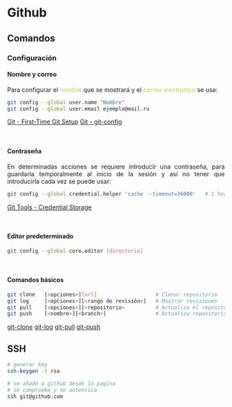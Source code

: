 # Github

## Comandos

### Configuración
#### Nombre y correo
<div style="text-align: justify;">
	Para configurar el <span style="color: #A6E22E;">nombre</span> que se mostrará y el <span style="color: #A6E22E;">correo electronico</span> se usa:
</div>

```bash
git config --global user.name "Nombre"
git config --global user.email ejemplo@mail.ru
```
[Git - First-Time Git Setup](https://git-scm.com/book/en/v2/Getting-Started-First-Time-Git-Setup) [Git - git-config](https://git-scm.com/book/en/v2/Getting-Started-First-Time-Git-Setup)

<br>

#### Contraseña
<div style="text-align: justify;">
	En determinadas acciones se requiere introducir una contraseña, para guardarla temporalmente al inicio de la sesión y así no tener que introducirla cada vez se puede usar:
</div>

```bash
git config --global credential.helper 'cache --timeout=36000'	# 1 hora
```
[Git Tools - Credential Storage](https://git-scm.com/book/fa/v2/Git-Tools-Credential-Storage)

<br>

#### Editor predeterminado

```bash
git config --global core.editor [directorio]
```

<br>

#### Comandos básicos

```bash
git clone	[<opciones>][url]					# Clonar repositorio
git log		[<opciones>][<rango de revisión>]	# Mostrar revisiones
git pull	[<opciones>][<repositorio>			# Actualiza el repositorio local
git push	[<nombre>][<branch>]				# Actualiza repositorio remoto
```

[git-clone](https://git-scm.com/docs/git-clone) [git-log](https://git-scm.com/docs/git-log) [git-pull](https://git-scm.com/docs/git-pull) [git-push](https://git-scm.com/docs/git-push) 

## SSH
```bash
# generar key
ssh-keygen -t rsa

# se añade a github desde la pagina
# se comprueba y se autentica
ssh git@github.com
```